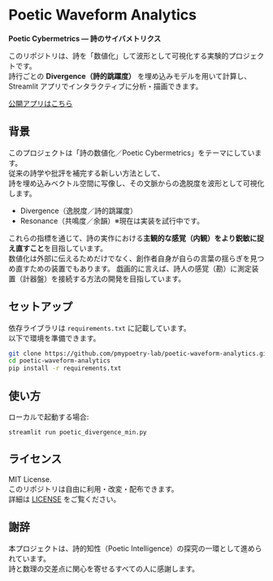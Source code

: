 # Poetic Waveform Analytics

**Poetic Cybermetrics — 詩のサイバメトリクス**

このリポジトリは、詩を「数値化」して波形として可視化する実験的プロジェクトです。  
詩行ごとの **Divergence（詩的跳躍度）** を埋め込みモデルを用いて計算し、  
Streamlit アプリでインタラクティブに分析・描画できます。

[公開アプリはこちら](https://poetic-waveform-analytics-divergence.streamlit.app/)



## 背景
このプロジェクトは「詩の数値化／Poetic Cybermetrics」をテーマにしています。  
従来の詩学や批評を補完する新しい方法として、  
詩を埋め込みベクトル空間に写像し、その文脈からの逸脱度を波形として可視化します。  

- Divergence（逸脱度／詩的跳躍度）  
- Resonance（共鳴度／余韻）※現在は実装を試行中です。  

これらの指標を通じて、詩の実作における**主観的な感覚（内観）をより鋭敏に捉え直すこと**を目指しています。  
数値化は外部に伝えるためだけでなく、創作者自身が自らの言葉の揺らぎを見つめ直すための装置でもあります。
戯画的に言えば、詩人の感覚（勘）に測定装置（計器盤）を接続する方法の開発を目指しています。



## セットアップ

依存ライブラリは `requirements.txt` に記載しています。  
以下で環境を準備できます。

```bash
git clone https://github.com/pmypoetry-lab/poetic-waveform-analytics.git
cd poetic-waveform-analytics
pip install -r requirements.txt
```



## 使い方

ローカルで起動する場合:

```streamlit run poetic_divergence_min.py```



## ライセンス
MIT License.  
このリポジトリは自由に利用・改変・配布できます。  
詳細は [LICENSE](./LICENSE) をご覧ください。


## 謝辞
本プロジェクトは、詩的知性（Poetic Intelligence）の探究の一環として進められています。  
詩と数理の交差点に関心を寄せるすべての人に感謝します。
